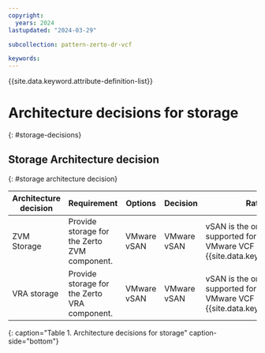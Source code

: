 ```yaml
---
copyright:
  years: 2024
lastupdated: "2024-03-29"

subcollection: pattern-zerto-dr-vcf

keywords:
---
```

{{site.data.keyword.attribute-definition-list}}

# Architecture decisions for storage
{: #storage-decisions}

## Storage Architecture decision
{: #storage architecture decision}

| Architecture decision                                                 | Requirement                       | Options | Decision | Rationale                                                              |
| ------------------------------------------------------------------------------- | -------------------------------------------- | ----------------- | ------------------ | -------------------------------------------------------------------------------- |
| ZVM Storage                                                                     | Provide storage for the Zerto ZVM component. | VMware vSAN       | VMware vSAN        | vSAN is the only storage that is supported for datastores in VMware VCF on {{site.data.keyword.vpc_short}} |
| VRA storage                                                                     | Provide storage for the Zerto VRA component. | VMware vSAN       | VMware vSAN        | vSAN is the only storage that is supported for datastores in VMware VCF on {{site.data.keyword.vpc_short}} |
{: caption="Table 1. Architecture decisions for storage" caption-side="bottom"}
